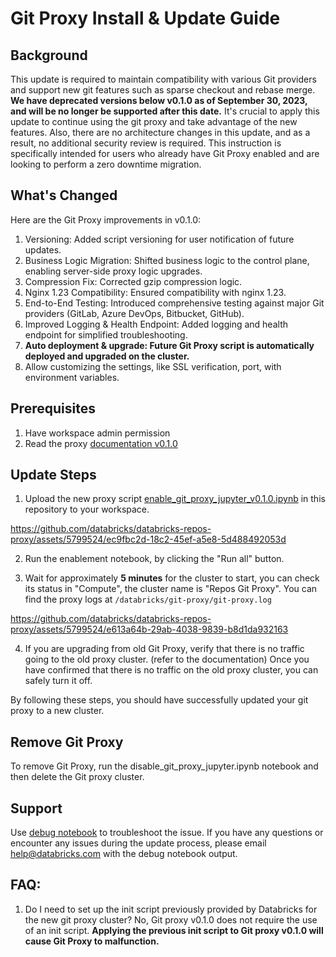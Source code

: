 # Git Proxy Install & Update Guide
## Background
This update is required to maintain compatibility with various Git providers and support new git features such as sparse checkout and rebase merge. 
**We have deprecated versions below v0.1.0 as of September 30, 2023, and will be no longer be supported after this date.**
It's crucial to apply this update to continue using the git proxy and take advantage of the new features. 
Also, there are no architecture changes in this update, and as a result, no additional security review is required. 
This instruction is specifically intended for users who already have Git Proxy enabled and are looking to perform a zero downtime migration.

## What's Changed
Here are the Git Proxy improvements in v0.1.0:

1. Versioning: Added script versioning for user notification of future updates.
2. Business Logic Migration: Shifted business logic to the control plane, enabling server-side proxy logic upgrades.
3. Compression Fix: Corrected gzip compression logic.
4. Nginx 1.23 Compatibility: Ensured compatibility with nginx 1.23.
5. End-to-End Testing: Introduced comprehensive testing against major Git providers (GitLab, Azure DevOps, Bitbucket, GitHub).
6. Improved Logging & Health Endpoint: Added logging and health endpoint for simplified troubleshooting.
7. **Auto deployment & upgrade: Future Git Proxy script is automatically deployed and upgraded on the cluster.**
8. Allow customizing the settings, like SSL verification, port, with environment variables.

## Prerequisites
1. Have workspace admin permission
2. Read the proxy [documentation v0.1.0](https://github.com/databricks/databricks-repos-proxy/blob/v0.1.0/documentations/Git%20Server%20Proxy%20for%20Repos%20Documentation%20v0.1.0.pdf)

## Update Steps
1. Upload the new proxy script [enable_git_proxy_jupyter_v0.1.0.ipynb](https://github.com/databricks/databricks-repos-proxy/blob/v0.1.0/enable_git_proxy_jupyter_v0.1.0.ipynb) 
in this repository to your workspace.


https://github.com/databricks/databricks-repos-proxy/assets/5799524/ec9fbc2d-18c2-45ef-a5e8-5d488492053d


2. Run the enablement notebook, by clicking the "Run all" button.

3. Wait for approximately **5 minutes** for the cluster to start, you can check its status in "Compute", the cluster name is "Repos Git Proxy". You can find the proxy logs at `/databricks/git-proxy/git-proxy.log`


https://github.com/databricks/databricks-repos-proxy/assets/5799524/e613a64b-29ab-4038-9839-b8d1da932163


4. If you are upgrading from old Git Proxy, verify that there is no traffic going to the old proxy cluster. (refer to the documentation) 
Once you have confirmed that there is no traffic on the old proxy cluster, you can safely turn it off.

By following these steps, you should have successfully updated your git proxy to a new cluster.

## Remove Git Proxy
To remove Git Proxy, run the disable_git_proxy_jupyter.ipynb notebook and then delete the Git proxy cluster.

## Support

Use [debug notebook](https://github.com/databricks/databricks-repos-proxy/blob/v0.1.0/debug_git_proxy_jupyter_v0.1.0.ipynb) to troubleshoot the issue. 
If you have any questions or encounter any issues during the update process, please email help@databricks.com with the debug notebook output.


## FAQ:
1. Do I need to set up the init script previously provided by Databricks for the new git proxy cluster? No, Git proxy v0.1.0 does not require the use of an init script. **Applying the previous init script to Git proxy v0.1.0 will cause Git Proxy to malfunction.**
